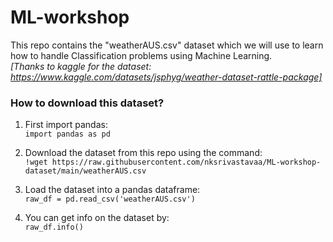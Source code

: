 # ML-workshop

This repo contains the "weatherAUS.csv" dataset which we will use to learn how to handle Classification problems using Machine Learning. <br>
*[Thanks to kaggle for the dataset: https://www.kaggle.com/datasets/jsphyg/weather-dataset-rattle-package]*

### **How to download this dataset?**

1) First import pandas: <br>
`import pandas as pd`

2) Download the dataset from this repo using the command: <br>
`!wget https://raw.githubusercontent.com/nksrivastavaa/ML-workshop-dataset/main/weatherAUS.csv`

3) Load the dataset into a pandas dataframe: <br>
`raw_df = pd.read_csv('weatherAUS.csv')`

4) You can get info on the dataset by: <br>
`raw_df.info()`


